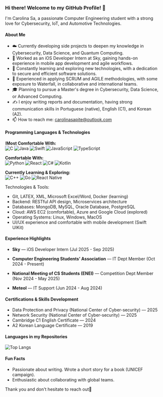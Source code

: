 ### Hi there! Welcome to my GitHub Profile! 👋

I'm Carolina Sa, a passionate Computer Engineering student with a strong love for Cybersecurity, IoT, and Automotive Technologies.

#### About Me

- ☁️ Currently developing side projects to deepen my knowledge in Cybersecurity, Data Science, and Quantum Computing.
- 🔭 Worked as an iOS Developer Intern at Sky, gaining hands-on experience in mobile app development and agile workflows.
- 🌱 Constantly learning and exploring new technologies, with a dedication to secure and efficient software solutions.
- 👯 Experienced in applying SCRUM and AGILE methodologies, with some exposure to Waterfall, in collaborative and international teams.
- 🎓 Planning to pursue a Master's degree in Cybersecurity, Data Science, or Advanced Computing.
- ✍️ I enjoy writing reports and documentation, having strong communication skills in Portuguese (native), English (C1), and Korean (A2).
- 📫 How to reach me: carolinasapite@outlook.com

#### Programming Languages & Technologies

I**Most Comfortable With:**  
![C](https://img.shields.io/badge/C-00599C?style=flat&logo=c&logoColor=white) ![Java](https://img.shields.io/badge/Java-007396?style=flat&logo=java&logoColor=white) ![Swift](https://img.shields.io/badge/Swift-F05138?style=flat&logo=swift&logoColor=white) ![JavaScript](https://img.shields.io/badge/JavaScript-F7DF1E?style=flat&logo=javascript&logoColor=black) ![TypeScript](https://img.shields.io/badge/TypeScript-3178C6?style=flat&logo=typescript&logoColor=white)  

**Comfortable With:**  
![Python](https://img.shields.io/badge/Python-3776AB?style=flat&logo=python&logoColor=white) ![React](https://img.shields.io/badge/React-20232A?style=flat&logo=react&logoColor=61DAFB) ![C#](https://img.shields.io/badge/C%23-239120?style=flat&logo=c-sharp&logoColor=white) ![Kotlin](https://img.shields.io/badge/Kotlin-0095D5?style=flat&logo=kotlin&logoColor=white)  

**Currently Learning & Exploring:**  
![C++](https://img.shields.io/badge/C++-00599C?style=flat&logo=c%2B%2B&logoColor=white) ![Go](https://img.shields.io/badge/Go-00ADD8?style=flat&logo=go&logoColor=white) ![React Native](https://img.shields.io/badge/React_Native-20232A?style=flat&logo=react&logoColor=61DAFB)  

Technologies & Tools:

- Git, LATEX, XML, Microsoft Excel/Word, Docker (learning)
- Backend: RESTful API design, Microservices architecture
- Databases: MongoDB, MySQL, Oracle Database, PostgreSQL
- Cloud: AWS EC2 (comfortable), Azure and Google Cloud (explored)
- Operating Systems: Linux, Windows, MacOS
- UI/UX experience and comfortable with mobile development (Swift UIKit)

#### Experience Highlights

- **Sky** — iOS Developer Intern (Jul 2025 - Sep 2025)  

- **Computer Engineering Students’ Association** — IT Dept Member (Oct 2024 - Present) 

- **National Meeting of CS Students (ENEI)** — Competition Dept Member (Nov 2024 - May 2025)

- **Meteol** — IT Support (Jun 2024 - Aug 2024)

#### Certifications & Skills Development

- Data Protection and Privacy (National Center of Cyber-security) — 2025  
- Network Security (National Center of Cyber-security) — 2025  
- Cambridge C1 English Certificate — 2024  
- A2 Korean Language Certificate — 2019  

#### Languages in my Repositories
![Top Langs](https://github-readme-stats.vercel.app/api/top-langs/?username=CarolSa03&hide_progress=true)

#### Fun Facts
- Passionate about writing. Wrote a short story for a book (UNICEF campaign).
- Enthusiastic about collaborating with global teams.

Thank you and don't hesitate to reach out🌟
